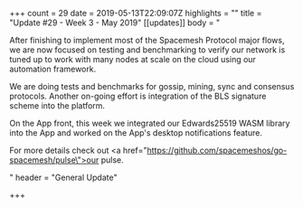 +++
count = 29
date = 2019-05-13T22:09:07Z
highlights = ""
title = "Update #29 - Week 3 - May 2019"
[[updates]]
body = "<p>After finishing to implement most of the Spacemesh Protocol major flows, we are now focused on testing and benchmarking to verify our network is tuned up to work with many nodes at scale on the cloud using our automation framework.</p><p>We are doing tests and benchmarks for gossip, mining, sync and consensus protocols. Another on-going effort is integration of the BLS signature scheme into the platform.</p><p>On the App front, this week we integrated our Edwards25519 WASM library into the App and worked on the App's desktop notifications feature.</p><p>For more details check out <a href=\"https://github.com/spacemeshos/go-spacemesh/pulse\">our pulse</a>.</p>"
header = "General Update"

+++
